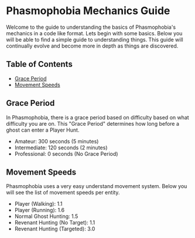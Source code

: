 # Phasmophobia Mechanics Guide
Welcome to the guide to understanding the basics of Phasmophobia's mechanics in a code like format. Lets begin with some basics.
Below you will be able to find a simple guide to understanding things.
This guide will continually evolve and become more in depth as things are discovered.

## Table of Contents
- [Grace Period](#grace-period)
- [Movement Speeds](#movement-speeds)

## Grace Period
In Phasmophobia, there is a grace period based on difficulty based on what difficulty you are on.
This "Grace Period" determines how long before a ghost can enter a Player Hunt.
- Amateur: 300 seconds (5 minutes)
- Intermediate: 120 seconds (2 minutes)
- Professional: 0 seconds (No Grace Period)

## Movement Speeds
Phasmophobia uses a very easy understand movement system. Below you will see the list of movement speeds per entity.
- Player (Walking): 1.1
- Player (Running): 1.6
- Normal Ghost Hunting: 1.5
- Revenant Hunting (No Target): 1.1
- Revenant Hunting (Targeted): 3.0
